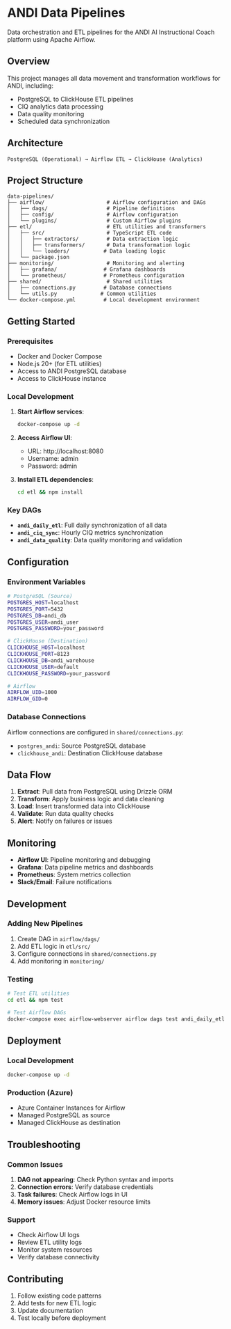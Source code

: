# ANDI Data Pipelines

Data orchestration and ETL pipelines for the ANDI AI Instructional Coach platform using Apache Airflow.

## Overview

This project manages all data movement and transformation workflows for ANDI, including:
- PostgreSQL to ClickHouse ETL pipelines
- CIQ analytics data processing
- Data quality monitoring
- Scheduled data synchronization

## Architecture

```
PostgreSQL (Operational) → Airflow ETL → ClickHouse (Analytics)
```

## Project Structure

```
data-pipelines/
├── airflow/                    # Airflow configuration and DAGs
│   ├── dags/                   # Pipeline definitions
│   ├── config/                 # Airflow configuration
│   └── plugins/                # Custom Airflow plugins
├── etl/                        # ETL utilities and transformers
│   ├── src/                    # TypeScript ETL code
│   │   ├── extractors/         # Data extraction logic
│   │   ├── transformers/       # Data transformation logic
│   │   └── loaders/           # Data loading logic
│   └── package.json
├── monitoring/                 # Monitoring and alerting
│   ├── grafana/               # Grafana dashboards
│   └── prometheus/            # Prometheus configuration
├── shared/                     # Shared utilities
│   ├── connections.py         # Database connections
│   └── utils.py              # Common utilities
└── docker-compose.yml         # Local development environment
```

## Getting Started

### Prerequisites
- Docker and Docker Compose
- Node.js 20+ (for ETL utilities)
- Access to ANDI PostgreSQL database
- Access to ClickHouse instance

### Local Development

1. **Start Airflow services**:
   ```bash
   docker-compose up -d
   ```

2. **Access Airflow UI**:
   - URL: http://localhost:8080
   - Username: admin
   - Password: admin

3. **Install ETL dependencies**:
   ```bash
   cd etl && npm install
   ```

### Key DAGs

- **`andi_daily_etl`**: Full daily synchronization of all data
- **`andi_ciq_sync`**: Hourly CIQ metrics synchronization
- **`andi_data_quality`**: Data quality monitoring and validation

## Configuration

### Environment Variables

```bash
# PostgreSQL (Source)
POSTGRES_HOST=localhost
POSTGRES_PORT=5432
POSTGRES_DB=andi_db
POSTGRES_USER=andi_user
POSTGRES_PASSWORD=your_password

# ClickHouse (Destination)
CLICKHOUSE_HOST=localhost
CLICKHOUSE_PORT=8123
CLICKHOUSE_DB=andi_warehouse
CLICKHOUSE_USER=default
CLICKHOUSE_PASSWORD=your_password

# Airflow
AIRFLOW_UID=1000
AIRFLOW_GID=0
```

### Database Connections

Airflow connections are configured in `shared/connections.py`:
- `postgres_andi`: Source PostgreSQL database
- `clickhouse_andi`: Destination ClickHouse database

## Data Flow

1. **Extract**: Pull data from PostgreSQL using Drizzle ORM
2. **Transform**: Apply business logic and data cleaning
3. **Load**: Insert transformed data into ClickHouse
4. **Validate**: Run data quality checks
5. **Alert**: Notify on failures or issues

## Monitoring

- **Airflow UI**: Pipeline monitoring and debugging
- **Grafana**: Data pipeline metrics and dashboards
- **Prometheus**: System metrics collection
- **Slack/Email**: Failure notifications

## Development

### Adding New Pipelines

1. Create DAG in `airflow/dags/`
2. Add ETL logic in `etl/src/`
3. Configure connections in `shared/connections.py`
4. Add monitoring in `monitoring/`

### Testing

```bash
# Test ETL utilities
cd etl && npm test

# Test Airflow DAGs
docker-compose exec airflow-webserver airflow dags test andi_daily_etl 2024-01-01
```

## Deployment

### Local Development
```bash
docker-compose up -d
```

### Production (Azure)
- Azure Container Instances for Airflow
- Managed PostgreSQL as source
- Managed ClickHouse as destination

## Troubleshooting

### Common Issues

1. **DAG not appearing**: Check Python syntax and imports
2. **Connection errors**: Verify database credentials
3. **Task failures**: Check Airflow logs in UI
4. **Memory issues**: Adjust Docker resource limits

### Support

- Check Airflow UI logs
- Review ETL utility logs
- Monitor system resources
- Verify database connectivity

## Contributing

1. Follow existing code patterns
2. Add tests for new ETL logic
3. Update documentation
4. Test locally before deployment